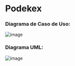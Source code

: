 # Podekex

<h3>Diagrama de Caso de Uso:</h3>

![image](https://github.com/user-attachments/assets/1bfaab2d-7cdb-494e-9d72-b61c3ebd3422)

<h3>Diagrama UML:</h3>

![image](https://github.com/user-attachments/assets/86eb73b1-5d33-4836-bffd-f6eded334b1f)
